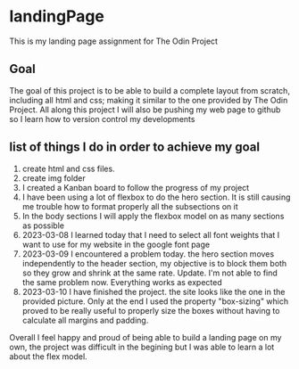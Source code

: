 # landingPage

This is my landing page assignment for The Odin Project

## Goal
The goal of this project is to be able to build a complete layout from scratch, including all html and css; making it similar to the one provided by The Odin Project.
All along this project I will also be pushing my web page to github so I learn how to version control my developments

## list of things I do in order to achieve my goal
1. create html and css files.
2. create img folder
3. I created a Kanban board to follow the progress of my project
4. I have been using a lot of flexbox to do the hero section. It is still causing me trouble how to format properly all the subsections on it
5. In the body sections I will apply the flexbox model on as many sections as possible
6. 2023-03-08 I learned today that I need to select all font weights that I want to use for my website in the google font page
7. 2023-03-09 I encountered a problem today. the hero section moves independently to the header section, my objective is to block them both so they grow and shrink at the same rate.
    Update. I'm not able to find the same problem now. Everything works as expected
8. 2023-03-10 I have finished the project. the site looks like the one in the provided picture. Only at the end I used the property "box-sizing" which proved to be really useful to properly size the boxes without having to calculate all margins and padding.

Overall I feel happy and proud of being able to build a landing page on my own, the project was difficult in the begining but I was able to learn a lot about the flex model.